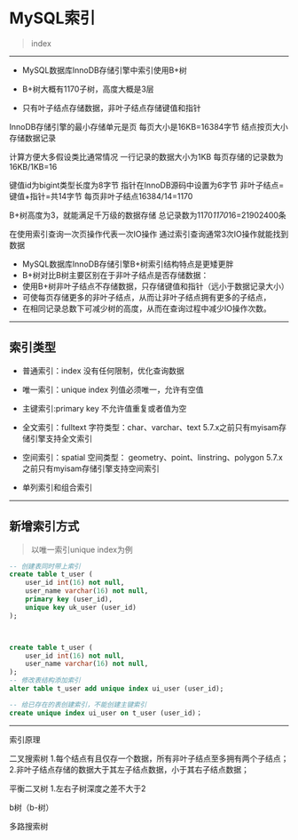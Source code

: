 

# MySQL索引
> index



---

- MySQL数据库InnoDB存储引擎中索引使用B+树

- B+树大概有1170子树，高度大概是3层

- 只有叶子结点存储数据，非叶子结点存储键值和指针


InnoDB存储引擎的最小存储单元是页
每页大小是16KB=16384字节
结点按页大小存储数据记录



计算方便大多假设类比通常情况
一行记录的数据大小为1KB
每页存储的记录数为16KB/1KB=16


键值id为bigint类型长度为8字节
指针在InnoDB源码中设置为6字节
非叶子结点=键值+指针=共14字节
每页非叶子结点16384/14=1170


B+树高度为3，就能满足千万级的数据存储
总记录数为1170*1170*16=21902400条


在使用索引查询一次页操作代表一次IO操作
通过索引查询通常3次IO操作就能找到数据

- MySQL数据库InnoDB存储引擎B+树索引结构特点是更矮更胖
- B+树对比B树主要区别在于非叶子结点是否存储数据：
- 使用B+树非叶子结点不存储数据，只存储键值和指针（远小于数据记录大小）
- 可使每页存储更多的非叶子结点，从而让非叶子结点拥有更多的子结点，
- 在相同记录总数下可减少树的高度，从而在查询过程中减少IO操作次数。




---


## 索引类型


- 普通索引：index
没有任何限制，优化查询数据


- 唯一索引：unique index
列值必须唯一，允许有空值


- 主键索引:primary key
不允许值重复或者值为空



- 全文索引：fulltext
字符类型：char、varchar、text
5.7.x之前只有myisam存储引擎支持全文索引

- 空间索引：spatial
空间类型： geometry、point、linstring、polygon
5.7.x之前只有myisam存储引擎支持空间索引


- 单列索引和组合索引



---
## 新增索引方式
> 以唯一索引unique index为例
```sql
-- 创建表同时带上索引
create table t_user (
    user_id int(16) not null,
    user_name varchar(16) not null,
    primary key (user_id),
    unique key uk_user (user_id)
);



create table t_user (
    user_id int(16) not null,
    user_name varchar(16) not null,
);
-- 修改表结构添加索引
alter table t_user add unique index ui_user (user_id);

-- 给已存在的表创建索引，不能创建主键索引
create unique index ui_user on t_user (user_id)；


```




---

索引原理



二叉搜索树
1.每个结点有且仅存一个数据，所有非叶子结点至多拥有两个子结点；
2.非叶子结点存储的数据大于其左子结点数据，小于其右子结点数据；

平衡二叉树
1.左右子树深度之差不大于2


b树（b-树）

多路搜索树






